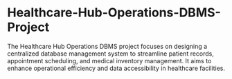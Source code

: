 # Healthcare-Hub-Operations-DBMS-Project
The Healthcare Hub Operations DBMS project focuses on designing a centralized database management system to streamline patient records, 
appointment scheduling, and medical inventory management. 
It aims to enhance operational efficiency and data accessibility in healthcare facilities.
